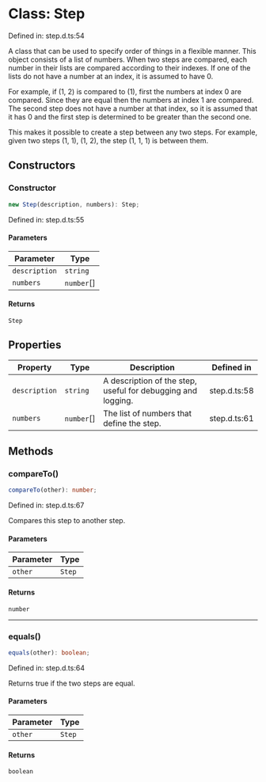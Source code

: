 # Class: Step

Defined in: step.d.ts:54

A class that can be used to specify order of things in a flexible manner. This object consists of a
list of numbers. When two steps are compared, each number in their lists are compared according to their indexes.
If one of the lists do not have a number at an index, it is assumed to have 0.

For example, if (1, 2) is compared to (1), first the numbers at index 0 are compared. Since they are equal then the numbers
at index 1 are compared. The second step does not have a number at that index, so it is assumed that it has 0 and the first step
is determined to be greater than the second one.

This makes it possible to create a step between any two steps. For example, given two steps (1, 1), (1, 2),
the step (1, 1, 1) is between them.

## Constructors

### Constructor

```ts
new Step(description, numbers): Step;
```

Defined in: step.d.ts:55

#### Parameters

| Parameter | Type |
| ------ | ------ |
| `description` | `string` |
| `numbers` | `number`[] |

#### Returns

`Step`

## Properties

| Property | Type | Description | Defined in |
| ------ | ------ | ------ | ------ |
| <a id="description"></a> `description` | `string` | A description of the step, useful for debugging and logging. | step.d.ts:58 |
| <a id="numbers"></a> `numbers` | `number`[] | The list of numbers that define the step. | step.d.ts:61 |

## Methods

### compareTo()

```ts
compareTo(other): number;
```

Defined in: step.d.ts:67

Compares this step to another step.

#### Parameters

| Parameter | Type |
| ------ | ------ |
| `other` | `Step` |

#### Returns

`number`

***

### equals()

```ts
equals(other): boolean;
```

Defined in: step.d.ts:64

Returns true if the two steps are equal.

#### Parameters

| Parameter | Type |
| ------ | ------ |
| `other` | `Step` |

#### Returns

`boolean`
